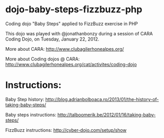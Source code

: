 dojo-baby-steps-fizzbuzz-php
============================

Coding dojo "Baby Steps" applied to FizzBuzz exercise in PHP

This dojo was played with @jonathanbonzy during a session of 
CARA Coding Dojo, on Tuesday, January 22, 2012.

More about CARA: http://www.clubagilerhonealpes.org/

More about Coding dojos @ CARA: http://www.clubagilerhonealpes.org/cat/activites/coding-dojo


Instructions:
=============

Baby Step history: http://blog.adrianbolboaca.ro/2013/01/the-history-of-taking-baby-steps/

Baby steps instructions: http://talboomerik.be/2012/01/16/taking-baby-steps/

FizzBuzz instructions: http://cyber-dojo.com/setup/show

